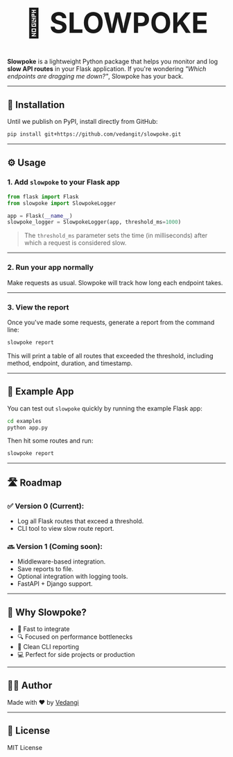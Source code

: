<h1 align="center" style="font-size: 4rem;">🐢 SLOWPOKE</h1>

**Slowpoke** is a lightweight Python package that helps you monitor and log **slow API routes** in your Flask application. If you're wondering _"Which endpoints are dragging me down?"_, Slowpoke has your back.

---

## 🚀 Installation

Until we publish on PyPI, install directly from GitHub:

```bash
pip install git+https://github.com/vedangit/slowpoke.git
```

---

## ⚙️ Usage

### 1. Add `slowpoke` to your Flask app

```python
from flask import Flask
from slowpoke import SlowpokeLogger

app = Flask(__name__)
slowpoke_logger = SlowpokeLogger(app, threshold_ms=1000)
```

> The `threshold_ms` parameter sets the time (in milliseconds) after which a request is considered slow.

---

### 2. Run your app normally

Make requests as usual. Slowpoke will track how long each endpoint takes.

---

### 3. View the report

Once you've made some requests, generate a report from the command line:

```bash
slowpoke report
```

This will print a table of all routes that exceeded the threshold, including method, endpoint, duration, and timestamp.

---

## 🧪 Example App

You can test out `slowpoke` quickly by running the example Flask app:

```bash
cd examples
python app.py
```

Then hit some routes and run:

```bash
slowpoke report
```

---

## 🛣️ Roadmap

### ✅ Version 0 (Current):
- Log all Flask routes that exceed a threshold.
- CLI tool to view slow route report.

### 🔜 Version 1 (Coming soon):
- Middleware-based integration.
- Save reports to file.
- Optional integration with logging tools.
- FastAPI + Django support.

---

## 🧠 Why Slowpoke?

- 🚀 Fast to integrate  
- 🔍 Focused on performance bottlenecks  
- 🧼 Clean CLI reporting  
- 💻 Perfect for side projects or production  

---

## 👩‍💻 Author

Made with ❤️ by [Vedangi](https://github.com/vedangit)

---

## 📄 License

MIT License
 
